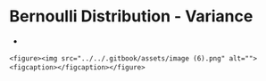# Bernoulli Distribution - Variance

*

    <figure><img src="../../.gitbook/assets/image (6).png" alt=""><figcaption></figcaption></figure>
